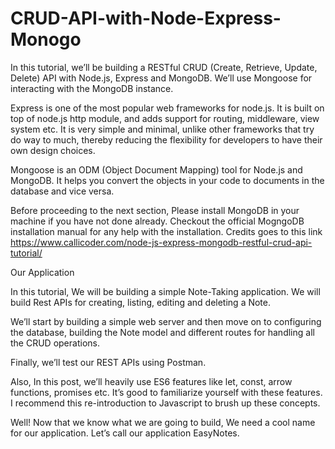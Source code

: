 
# CRUD-API-with-Node-Express-Monogo

In this tutorial, we’ll be building a RESTful CRUD (Create, Retrieve, Update, Delete) API with Node.js, Express and MongoDB. We’ll use Mongoose for interacting with the MongoDB instance.

Express is one of the most popular web frameworks for node.js. It is built on top of node.js http module, and adds support for routing, middleware, view system etc. It is very simple and minimal, unlike other frameworks that try do way to much, thereby reducing the flexibility for developers to have their own design choices.

Mongoose is an ODM (Object Document Mapping) tool for Node.js and MongoDB. It helps you convert the objects in your code to documents in the database and vice versa.

Before proceeding to the next section, Please install MongoDB in your machine if you have not done already. Checkout the official MogngoDB installation manual for any help with the installation.
Credits goes to this link https://www.callicoder.com/node-js-express-mongodb-restful-crud-api-tutorial/

Our Application

In this tutorial, We will be building a simple Note-Taking application. We will build Rest APIs for creating, listing, editing and deleting a Note.

We’ll start by building a simple web server and then move on to configuring the database, building the Note model and different routes for handling all the CRUD operations.

Finally, we’ll test our REST APIs using Postman.

Also, In this post, we’ll heavily use ES6 features like let, const, arrow functions, promises etc. It’s good to familiarize yourself with these features. I recommend this re-introduction to Javascript to brush up these concepts.

Well! Now that we know what we are going to build, We need a cool name for our application. Let’s call our application EasyNotes.
